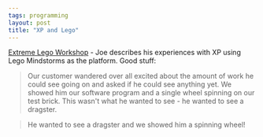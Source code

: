 ```yaml
---
tags: programming
layout: post
title: "XP and Lego"
---
```




<a href="http://radio.weblogs.com/0108103/stories/2002/10/06/extremeLegoWorkshop.html">Extreme Lego Workshop</a> - Joe describes his experiences with XP using Lego Mindstorms as the platform. Good stuff:

<blockquote>Our customer wandered over all excited about the amount of work he could see going on and asked if he could see anything yet. We showed him our software program and a single wheel spinning on our test brick. This wasn't what he wanted to see - he wanted to see a dragster.</blockquote>

<blockquote>He wanted to see a dragster and we showed him a spinning wheel! </blockquote>


